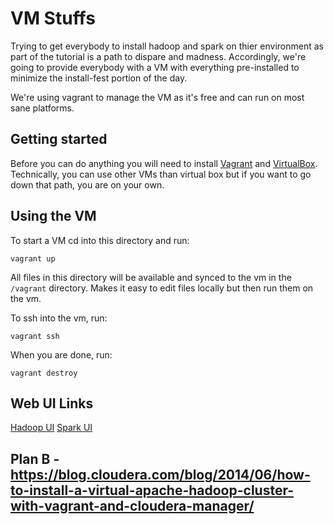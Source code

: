 # VM Stuffs

Trying to get everybody to install hadoop and spark on thier environment as part of the tutorial is a path to dispare and madness.  Accordingly, we're going to provide everybody with a VM with everything pre-installed to minimize the install-fest portion of the day.

We're using vagrant to manage the VM as it's free and can run on most sane platforms.

## Getting started

Before you can do anything you will need to install [Vagrant](https://www.vagrantup.com/downloads.html) and [VirtualBox](https://www.virtualbox.org/wiki/Downloads).  Technically, you can use other VMs than virtual box but if you want to go down that path, you are on your own.

## Using the VM

To start a VM cd into this directory and run:

```
vagrant up
```

All files in this directory will be available and synced to the vm in the `/vagrant` directory.  Makes it easy to edit files locally but then run them on the vm.

To ssh into the vm, run:

```
vagrant ssh
```

When you are done, run:

```
vagrant destroy
```



## Web UI Links

[Hadoop UI](http://my-hadoops:8088/cluster)
[Spark UI](http://my-hadoops:18080/)


## Plan B - https://blog.cloudera.com/blog/2014/06/how-to-install-a-virtual-apache-hadoop-cluster-with-vagrant-and-cloudera-manager/